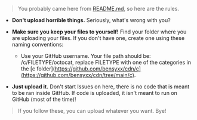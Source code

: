> You probably came here from [README.md](https://github.com/bensyxx/cdn/blob/main/README.md), so here are the rules.

- **Don't upload horrible things.** Seriously, what's wrong with you?
- **Make sure you keep your files to yourself!** Find your folder where you are uploading your files. If you don't have one, create one using these naming conventions:

  - Use your GitHub username. Your file path should be: /c/FILETYPE/octocat, replace FILETYPE with one of the categories in the [c folder](https://github.com/bensyxx/cdn/c](https://github.com/bensyxx/cdn/tree/main/c).

- **Just upload it.** Don't start Issues on here, there is no code that is meant to be ran inside GitHub. If code is uploaded, it isn't meant to run on GitHub (most of the time)!

> If you follow these, you can upload whatever you want. Bye!
